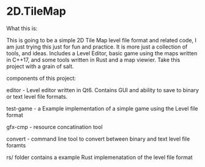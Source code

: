 # 2D.TileMap

What this is:
	
This is going to be a simple 2D Tile Map level file format and related code, I am just trying this just for fun and practice.
It is more just a collection of tools, and ideas. Includes a Level Editor, basic game using the maps written 
in C++17, and some tools written in Rust and a  map viewier. Take this project with a grain of salt.

components of this project:

editor - Level editor written in Qt6. Contains GUI and ability to save to binary or text level file formats.


test-game - a Example implementation of a simple game using the Level file format


gfx-cmp -  resource concatination tool


convert - command line tool to convert between binary and text level file foramts


rs/ folder contains a example Rust implemenatation of the level file format


